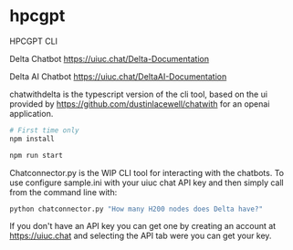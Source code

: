 # hpcgpt
HPCGPT CLI

Delta Chatbot
https://uiuc.chat/Delta-Documentation

Delta AI Chatbot 
https://uiuc.chat/DeltaAI-Documentation

chatwithdelta is the typescript version of the cli tool, based on the ui provided by https://github.com/dustinlacewell/chatwith for an openai application. 

```bash
# First time only
npm install 
```

```bash
npm run start
```


Chatconnector.py is the WIP CLI tool for interacting with the chatbots. To use configure sample.ini with your uiuc chat API key and then simply call from the command line with:

```bash
python chatconnector.py "How many H200 nodes does Delta have?"
```

If you don't have an API key you can get one by creating an account at https://uiuc.chat and selecting the API tab were you can get your key. 